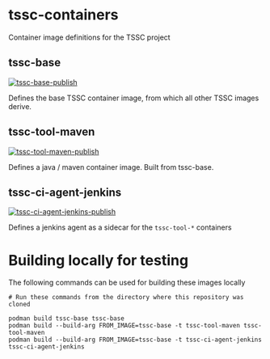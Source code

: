 # tssc-containers
Container image definitions for the TSSC project

## tssc-base
[![tssc-base-publish](https://github.com/rhtconsulting/tssc-containers/workflows/tssc-base-publish/badge.svg?branch=master)](https://quay.io/repository/tssc/tssc-base)

Defines the base TSSC container image, from which all other TSSC images derive.

## tssc-tool-maven
[![tssc-tool-maven-publish](https://github.com/rhtconsulting/tssc-containers/workflows/tssc-tool-maven-publish/badge.svg?branch=master)](https://quay.io/repository/tssc/tssc-tool-maven)

Defines a java / maven container image. Built from tssc-base.

## tssc-ci-agent-jenkins
[![tssc-ci-agent-jenkins-publish](https://github.com/rhtconsulting/tssc-containers/workflows/tssc-ci-agent-jenkins-publish/badge.svg?branch=master)](https://quay.io/repository/tssc/tssc-ci-agent-jenkins)

Defines a jenkins agent as a sidecar for the `tssc-tool-*` containers

# Building locally for testing

The following commands can be used for building these images locally

```
# Run these commands from the directory where this repository was cloned

podman build tssc-base tssc-base
podman build --build-arg FROM_IMAGE=tssc-base -t tssc-tool-maven tssc-tool-maven
podman build --build-arg FROM_IMAGE=tssc-base -t tssc-ci-agent-jenkins tssc-ci-agent-jenkins
```
